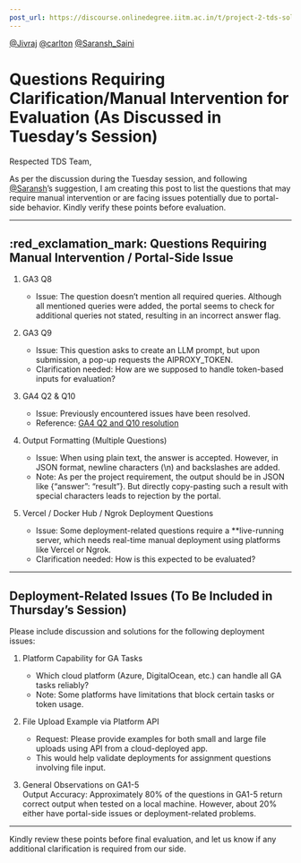```yaml
---
post_url: https://discourse.onlinedegree.iitm.ac.in/t/project-2-tds-solver-discussion-thread/169029/107
---
```

[@Jivraj](/u/jivraj) [@carlton](/u/carlton) [@Saransh\_Saini](/u/saransh_saini)

Questions Requiring Clarification/Manual Intervention for Evaluation (As Discussed in Tuesday’s Session)
========================================================================================================

Respected TDS Team,

As per the discussion during the Tuesday session, and following [@Saransh](/u/saransh)’s suggestion, I am creating this post to list the questions that may require manual intervention or are facing issues potentially due to portal-side behavior. Kindly verify these points before evaluation.

---

:red_exclamation_mark: Questions Requiring Manual Intervention / Portal-Side Issue
----------------------------------------------------------------------------------

1. GA3 Q8

   * Issue: The question doesn’t mention all required queries. Although all mentioned queries were added, the portal seems to check for additional queries not stated, resulting in an incorrect answer flag.
2. GA3 Q9

   * Issue: This question asks to create an LLM prompt, but upon submission, a pop-up requests the AIPROXY\_TOKEN.
   * Clarification needed: How are we supposed to handle token-based inputs for evaluation?
3. GA4 Q2 & Q10

   * Issue: Previously encountered issues have been resolved.
   * Reference: [GA4 Q2 and Q10 resolution](https://discourse.onlinedegree.iitm.ac.in/t/project-2-tds-solver-discussion-thread/169029/98)
4. Output Formatting (Multiple Questions)

   * Issue: When using plain text, the answer is accepted. However, in JSON format, newline characters (\n) and backslashes are added.
   * Note: As per the project requirement, the output should be in JSON like {“answer”: “result”}. But directly copy-pasting such a result with special characters leads to rejection by the portal.
5. Vercel / Docker Hub / Ngrok Deployment Questions

   * Issue: Some deployment-related questions require a \*\*live-running server, which needs real-time manual deployment using platforms like Vercel or Ngrok.
   * Clarification needed: How is this expected to be evaluated?

---

Deployment-Related Issues (To Be Included in Thursday’s Session)
----------------------------------------------------------------

Please include discussion and solutions for the following deployment issues:

1. Platform Capability for GA Tasks

   * Which cloud platform (Azure, DigitalOcean, etc.) can handle all GA tasks reliably?
   * Note: Some platforms have limitations that block certain tasks or token usage.
2. File Upload Example via Platform API

   * Request: Please provide examples for both small and large file uploads using API from a cloud-deployed app.
   * This would help validate deployments for assignment questions involving file input.
3. General Observations on GA1-5  
   Output Accuracy: Approximately 80% of the questions in GA1-5 return correct output when tested on a local machine. However, about 20% either have portal-side issues or deployment-related problems.

---

Kindly review these points before final evaluation, and let us know if any additional clarification is required from our side.